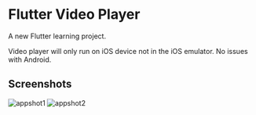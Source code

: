 # Flutter Video Player

A new Flutter learning project.

Video player will only run on iOS device not in the iOS emulator.
No issues with Android.

## Screenshots

![appshot1](https://user-images.githubusercontent.com/19915910/63827235-5420e080-c99d-11e9-8964-908b5afe04f6.PNG)
![appshot2](https://user-images.githubusercontent.com/19915910/63827240-584cfe00-c99d-11e9-8963-9fc51d9381e2.PNG)
